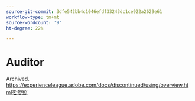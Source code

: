 ```yaml
---
source-git-commit: 3dfe542bb4c1046efdf33243dc1ce922a2629e61
workflow-type: tm+mt
source-wordcount: '9'
ht-degree: 22%

---
```

# Auditor

Archived. https://experienceleague.adobe.com/docs/discontinued/using/overview.htmlを参照